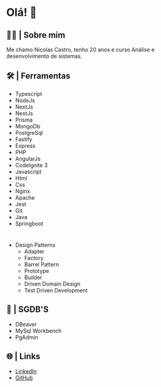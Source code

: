 # Olá! 👋

## 🧑🏻 | Sobre mim

Me chamo Nicolas Castro, tenho 20 anos e curso Análise e desenvolvimento de sistemas.

## 🛠️ | Ferramentas

- Typescript
- NodeJs
- NextJs
- NestJs
- Prisma
- MongoDb
- PostgreSql
- Fastify
- Express
- PHP
- AngularJs
- CodeIgnite 3
- Javascript
- Html
- Css
- Nginx
- Apache
- Jest
- Git
- Java
- Springboot

#

- Design Patterns
  - Adapter
  - Factory
  - Barrel Pattern
  - Prototype
  - Builder
  - Driven Domain Design
  - Test Driven Development

## 🎲 | SGDB'S

- DBeaver
- MySql Workbench
- PgAdmin

## 🌐 | Links

- [LinkedIn](https://www.linkedin.com/in/nicolasyscastro/)
- [GitHub](https://github.com/NicolasCastro01)